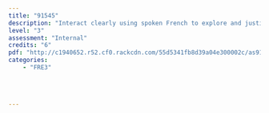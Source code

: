 ```yaml
---
title: "91545"
description: "Interact clearly using spoken French to explore and justify varied ideas and perspectives in different situations"
level: "3"
assessment: "Internal"
credits: "6"
pdf: "http://c1940652.r52.cf0.rackcdn.com/55d5341fb8d39a04e300002c/as91545.pdf"
categories:
    - "FRE3"
    
    
    
    
---
```

